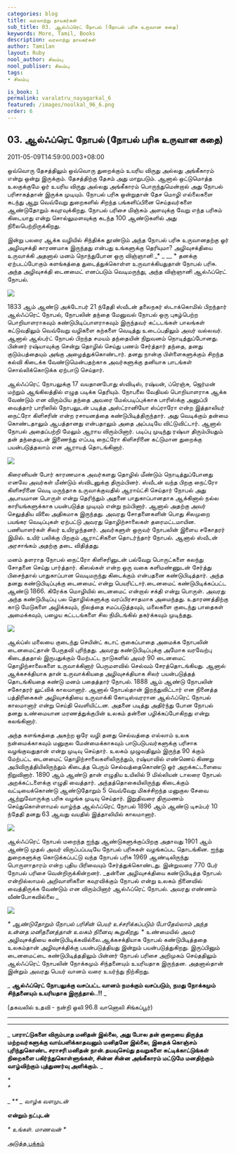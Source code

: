 ```yaml
---
categories: blog
title: வரலாற்று நாயகர்கள்
sub_title: 03. ஆல்ஃப்ரெட் நோபல் (நோபல் பரிசு உருவான கதை)
keywords: More, Tamil, Books
description: வரலாற்று நாயகர்கள்
author: Tamilan
layout: Ruby
nool_author: சிலம்பு
nool_publiser: சிலம்பு
tags:
- சிலம்பு

is_book: 1
permalink: varalatru_nayagarkal_6
featured: /images/noolkal_96_6.png
order: 6
---
```



## 03. ஆல்ஃப்ரெட் நோபல் (நோபல் பரிசு உருவான கதை)

2011-05-09T14:59:00.003+08:00

ஒவ்வொரு தேசத்திலும் ஒவ்வொரு துறைக்கும் உயரிய விருது அல்லது அங்கீகாரம் என்று ஒன்று இருக்கும். தேசத்திற்கு தேசம் அது மாறுபடும். ஆனால் ஒட்டுமொத்த உலகுக்குமே ஓர் உயரிய விருது அல்லது அங்கீகாரம் பொருந்துமென்றால் அது நோபல் பரிசாகத்தான் இருக்க முடியும். நோபல் பரிசு ஒன்றுதான் தேச மொழி எல்லைகளை கடந்து ஆறு வெவ்வேறு துறைகளில் சிறந்த பங்களிப்பினை செய்தவர்களை ஆண்டுதோறும் கவுரவுக்கிறது. நோபல் பரிசை மிஞ்சும் அளவுக்கு வேறு எந்த பரிசும் கிடையாது என்று சொல்லுமளவுக்கு கடந்த 100 ஆண்டுகளில் அது நிலைபெற்றிருக்கிறது.

இன்று பலரை ஆக்க வழியில் சிந்திக்க தூண்டும் அந்த நோபல் பரிசு உருவானதற்கு ஓர் அழிவுசக்தி காரணமாக இருந்தது என்பது உங்களுக்கு தெரியுமா? அழிவுசக்தியை உருவாக்கி அதனால் மனம் நொந்துபோன ஒரு விஞ்ஞானி _* _ __ * தனக்கு ஏற்படப்போகும் களங்கத்தை துடைத்துக்கொள்ள உருவாக்கியதுதான் நோபல் பரிசு. அந்த அழிவுசக்தி டைனமைட் எனப்படும் வெடிமருந்து, அந்த விஞ்ஞானி ஆல்ஃப்ரெட் நோபல்.

![](http://2.bp.blogspot.com/-t1vWklab8pY/TcdGKkCKVqI/AAAAAAAAAc8/RF5oRfhr6y4/s320/young_alfred_nobel.jpg)

1833 ஆம் ஆண்டு அக்டோபர் 21 ந்தேதி ஸ்வீடன் தலைநகர் ஸ்டாக்கொமில் பிறந்தார் ஆல்ஃப்ரெட் நோபல், நோபலின் தந்தை மேனுவல் நோபல் ஒரு புகழ்பெற்ற பொறியாளராகவும் கண்டுபிடிப்பாளராகவும் இருந்தவர் கட்டடங்கள் பாலங்கள் கட்டுவதிலும் வெவ்வேறு வழிகளை கற்களை வெடித்து உடைப்பதிலும் அவர் வல்லவர். ஆனால் ஆல்பர்ட் நோபல் பிறந்த சமயம் தந்தையின் நிறுவனம் நொடித்துப்போனது. பின்னர் ரஷ்யாவுக்கு சென்று தொழில் செய்து பணம் சேர்த்தார் தந்தை, தனது குடும்பத்தையும் அங்கு அழைத்துக்கொண்டார். தனது நான்கு பிள்ளைகளுக்கும் சிறந்த கல்வி கிடைக்க வேண்டுமென்பதற்காக அவர்களுக்கு தனியாக பாடங்கள் சொல்லிக்கொடுக்க ஏற்பாடு செய்தார்.

ஆல்ஃப்ரெட் நோபலுக்கு 17 வயதானபோது ஸ்விடிஸ், ரஷ்யன், ப்ரெஞ்சு, ஜெர்மன் மற்றும் ஆங்கிலத்தில் எழுத படிக்க தெரியும். நோபலை வேதியல் பொறியாளராக ஆக்க வேண்டும் என விரும்பிய தந்தை அவரை மேல்படிப்புக்காக பாரிஸ்க்கு அனுப்பி வைத்தார் பாரிஸில் நோபலுடன் படித்த அஸ்ட்ரானியோ ஸ்ப்ராரோ என்ற இத்தாலியர் நைட்ரோ கிளிசரின் என்ற ரசாயனத்தை கண்டுபிடித்திருந்தார். அது வெடிக்கும் தன்மை கொண்டதாலும் ஆபத்தானது என்பதாலும் அதை அப்படியே விட்டுவிட்டார். ஆனால் நோபல் அதைப்பற்றி மேலும் ஆராய விரும்பினார். படிப்பு முடிந்து ரஷ்யா திரும்பியதும் தன் தந்தையுடன் இணைந்து எப்படி நைட்ரோ கிளிசரினை கட்டுமான துறைக்கு பயன்படுத்தலாம் என ஆராயத் தொடங்கினார்.

![](http://2.bp.blogspot.com/-rHofpb97DoQ/TcdGgI7sEvI/AAAAAAAAAdA/7VIYsxfJsbo/s320/Alfred-Nobel.jpg)

கிரைனியன் போர் காரணமாக அவர்களது தொழில் மீண்டும் நொடித்துப்போனது எனவே அவர்கள் மீண்டும் ஸ்விடனுக்கு திரும்பினர். ஸ்வீடன் வந்த பிறகு நைட்ரோ கிளிசரினை வெடி மருந்தாக உருவாக்குவதில் ஆராய்ட்சி செய்தார் நோபல் அது அபாயமான பொருள் என்று தெரிந்தும் அதனை பாதுகாப்பானதாக ஆக்கினால் நல்ல காரியங்களுக்காக பயன்படுத்த முடியும் என்று நம்பினார். ஆனால் அதற்கு அவர் செலுத்திய விலை அதிகமாக இருந்தது. அவரது சோதனைகளின் பொது சிலமுறை பயங்கர வெடிப்புகள் ஏற்பட்டு அவரது தொழிற்சாலைகள் தரைமட்டமாயின. பணியாளர்கள் சிலர் உயிரழந்தனர். அவர்களுள் ஒருவர் நோபலின் இளைய சகோதரர் இமில். உயிர் பலிக்கு பிறகும் ஆராட்சிகளை தொடர்ந்தார் நோபல். ஆனால் ஸ்வீடன் அரசாங்கம் அதற்கு தடை விதித்தது.

மனம் தளராத நோபல் நைட்ரோ கிளிசரினுடன் பல்வேறு பொருட்களை கலந்து சோதனை செய்து பார்த்தார். கிஸல்கள் என்ற ஒரு வகை களிமண்ணுடன் சேர்த்து பிசைந்தால் பாதுகாப்பான வெடிமருந்து கிடைக்கும் என்பதனை கண்டுபிடித்தார். அந்த தனது கண்டுபிடிப்புக்கு டைனமைட் என்று பெயரிட்டார்.டைனமைட் கண்டுபிடிக்கப்பட்ட ஆண்டு 1866. கிரேக்க மொழியில் டைனமைட் என்றால் சக்தி என்று பொருள். அவரது அந்த கண்டுபிடிப்பு பல தொழில்களுக்கு வரப்பிரசாதமாக அமைந்தது. உதாரணத்திற்கு காடு மேடுகளை அழிக்கவும், நிலத்தை சமப்படுத்தவும், மலைகளை குடைந்து பாதைகள் அமைக்கவும், பழைய கட்டடங்களை சில நிமிடங்கில் தகர்க்கவும் முடிந்தது.

![](http://4.bp.blogspot.com/-zeT0uvreGvU/TcdGoHkIUeI/AAAAAAAAAdE/K_Sx3prPczY/s320/alfred+nobel.jpg)

ஆல்ப்ஸ் மலையை குடைந்து செயின்ட் கடாட் குகைப்பாதை அமைக்க நோபலின் டைனமைட்தான் பேருதவி புரிந்தது. அவரது கண்டுபிடிப்புக்கு அமோக வரவேற்பு கிடைத்ததால் இருபதுக்கும் மேற்பட்ட நாடுகளில் அவர் 90 டைனமைட் தொழிற்சாலைகளை உருவாக்கினார் பெருமளவில் செல்வம் சேரத்தொடங்கியது. ஆனால் ஆக்கசக்தியாக தான் உருவாக்கியதை அழிவுசக்தியாக சிலர் பயன்படுத்தத் தொடங்கியதை கண்டு மனம் பதைத்தார் நோபல். 1888 ஆம் ஆண்டு நோபலின் சகோதரர் லுட்விக் காலமானார். ஆனால் நோபல்தான் இறந்துவிட்டார் என நினைத்த பத்திரிகைகள் அழிவுசக்தியை உருவாக்கி கோடிஸ்வரரான ஆல்ஃப்ரெட் நோபல் காலமானார் என்று செய்தி வெளியிட்டன. அதனை படித்து அதிர்ந்து போன நோபல் தனது உண்மையான மரணத்துக்குபின் உலகம் தன்னை பழிக்கப்போகிறது என்று கலங்கினார்.

அந்த களங்கத்தை அகற்ற ஒரே வழி தனது செல்வத்தை எல்லாம் உலக நன்மைக்காகவும் மனுகுல மேன்மைக்காகவும் பாடுபடுபவர்களுக்கு பரிசாக வழங்குவதுதான் என்று முடிவு செய்தார். உலகம் முழுவதிலும் இருந்த 90 க்கும் மேற்பட்ட டைனமைட் தொழிற்சாலைகளிலிருந்தும், ரஷ்யாவில் எண்ணெய் கிணறு அபிவிருத்தியிலிருந்தும் கிடைத்த பெரும் செல்வத்தைகொண்டு ஓர் அறக்கட்டளையை நிறுவினார். 1890 ஆம் ஆண்டு தான் எழுதிய உயிலில் 9 மில்லியன் டாலரை நோபல் அறக்கட்டளைக்கு எழுதி வைத்தார். அந்தத்தொகையிலிருந்து கிடைக்கும் வட்டியைக்கொண்டு ஆண்டுதோறும் 5 வெவ்வேறு மிகச்சிறந்த மனுகுல சேவை ஆற்றுவோருக்கு பரிசு வழங்க முடிவு செய்தார். இறுதிவரை திருமணம் செய்துகொள்ளாமல் வாழ்ந்த ஆல்ஃப்ரெட் நோபல் 1896 ஆம் ஆண்டு டிசம்பர் 10 ந்தேதி தனது 63 ஆவது வயதில் இத்தாலியில் காலமானார்.

![](http://4.bp.blogspot.com/-5VFWQc1o9sY/TcdJ5WDiQ8I/AAAAAAAAAdI/5ayjviBSVq4/s320/AlfredNobel.jpg)

ஆல்ஃப்ரெட் நோபல் மறைந்த ஐந்து ஆண்டுகளுக்குப்பிறகு அதாவது 1901 ஆம் ஆண்டு முதல் அவர் விருப்பப்படியே நோபல் பரிசுகள் வழங்கப்பட தொடங்கின. ஐந்து துறைகளுக்கு கொடுக்கப்பட்டு வந்த நோபல் பரிசு 1969 ஆண்டிலிருந்து பொருளாதாரம் என்ற புதிய பிரிவையும் சேர்த்துக்கொண்டது. இன்றுவரை 770 பேர் நோபல் பரிசை வென்றிருக்கின்றனர். _தன்னை அழிவுசக்தியை கண்டுபிடித்த நோபல் என்றில்லாமல் அறிவாளிகளை கவுரவிக்கும் நோபல் என்று உலகம் நினைவில் வைத்திருக்க வேண்டும் என விரும்பினார் ஆல்ஃப்ரெட் நோபல். அவரது எண்ணம் வீண்போகவில்லை _

![](http://1.bp.blogspot.com/-RZPmSrbcAIY/TcdKGhktl_I/AAAAAAAAAdM/qSLWTAcg-Ms/s320/alfred_nobel.jpg)

_* _ஆண்டுதோறும் நோபல் பரிசின் பெயர் உச்சரிக்கப்படும் போதேல்லாம் அந்த உன்னத மனிதனைத்தான் உலகம் நினைவு கூறுகிறது.__ * உண்மையில் அவர் அழிவுசக்தியை கண்டுபிடிக்கவில்லை.ஆக்கசக்தியாக நோபல் கண்டுபிடித்ததை உலகம்தான் அழிவுசக்திக்கு பயன்படுத்தியது இன்றும் பயன்படுத்துகிறது. இருப்பினும் டைனமைட்டை கண்டுபிடித்ததிலும் பின்னர் நோபல் பரிசை அறிமுகம் செய்ததிலும் ஆல்ஃப்ரெட் நோபலின் நோக்கமும் சிந்தனையும் உயரியதாக இருந்தன. அதனால்தான் இன்றும் அவரது பெயர் வானம் வரை உயர்ந்து நிற்கிறது.

_ **ஆல்ஃப்ரெட் நோபலுக்கு வசப்பட்ட வானம் நமக்கும் வசப்படும், நமது நோக்கமும் சிந்தனையும் உயரியதாக இருந்தால்..!!** _

(தகவலில் உதவி - நன்றி ஒலி 96.8 வானொலி சிங்கப்பூர்)

* * *

* * *

_ **பாராட்டுகளை விரும்பாத மனிதன் இல்லை, அது போல தன் குறையை திருத்த மற்றவர்களுக்கு வாய்பளிக்காதவனும் மனிதனே இல்லை, இதைக் கொஞ்சம் புரிந்துகொண்ட சராசரி மனிதன் நான்.தயவுசெய்து தவறுகளை சுட்டிக்காட்டுங்கள் நிறைகளை பகிர்ந்துகொள்ளுங்கள், சின்ன சின்ன அங்கீகாரம் மட்டுமே மனதிற்கும் வாழ்விற்கும் புத்துணர்வு அளிக்கும்.** _

_*  
*_

_ **_*_ *_ வாழ்க வளமுடன்**

**என்றும் நட்புடன்**

_* _உங்கள். மாணவன்_ *_

[அடுத்த பக்கம்](varalatru_nayagarkal_7)